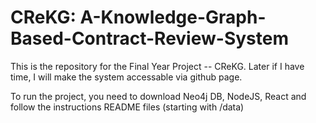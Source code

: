 # CReKG: A-Knowledge-Graph-Based-Contract-Review-System
This is the repository for the Final Year Project -- CReKG. 
Later if I have time, I will make the system accessable via github page.

To run the project, you need to download Neo4j DB, NodeJS, React and follow the instructions README files (starting with /data)
